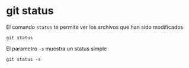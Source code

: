 git status
==========

El comando `status` te permite ver los archivos que han sido modificados

```
git status
```

El parametro `-s` muestra un status simple
```
git status -s
```

